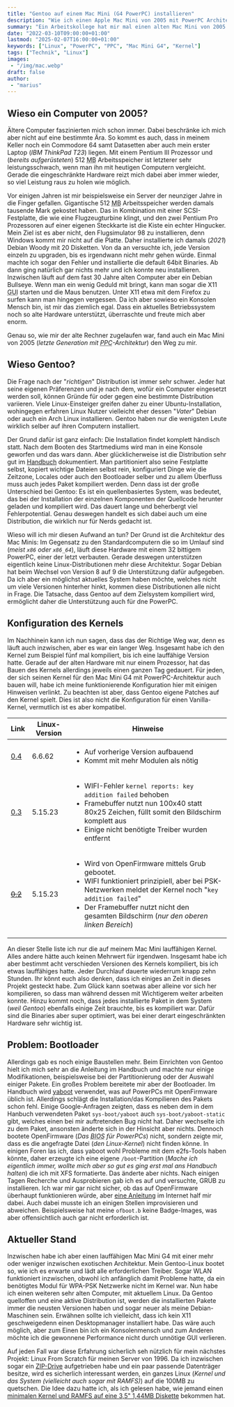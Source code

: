 ```yaml
---
title: "Gentoo auf einem Mac Mini (G4 PowerPC) installieren"
description: "Wie ich einen Apple Mac Mini von 2005 mit PowerPC Architektur mit einem aktuellen Linux wieder belebe"
summary: "Ein Arbeitskollege hat mir mal einen alten Mac Mini von 2005 geschenkt. Er ist einer der letzten Computer mit einem 32 bit PowerPC Prozessor, für die es leider keine wirkliche Auswahl an aktuellen Betriebssystemen mehr gibt. Also kompiliere ich ein eigenes Gentoo-System."
date: "2022-03-10T09:00:00+01:00"
lastmod: "2025-02-07T16:00:00+01:00"
keywords: ["Linux", "PowerPC", "PPC", "Mac Mini G4", "Kernel"]
tags: ["Technik", "Linux"]
images:
 - "/img/mac.webp"
draft: false
author:
 - "marius"
---
```


Wieso ein Computer von 2005?
----------------------------
Ältere Computer faszinierten mich schon immer. Dabei beschränke ich mich aber nicht auf eine bestimmte Ära. So kommt es auch, dass in meinem Keller noch ein Commodore 64 samt Datasetten aber auch mein erster Laptop (_IBM ThinkPad T23_) liegen. Mit einem Pentium III Prozessor und (_bereits aufgerüsteten_) 512 <abbr title="Megabyte">MB</abbr> Arbeitsspeicher ist letzterer sehr leistungsschwach, wenn man ihn mit heutigen Computern vergleicht. Gerade die eingeschränkte Hardware reizt mich dabei aber immer wieder, so viel Leistung raus zu holen wie möglich.

Vor einigen Jahren ist mir beispielsweise ein Server der neunziger Jahre in die Finger gefallen. Gigantische 512 <abbr title="Megabyte">MB</abbr> Arbeitsspeicher werden damals tausende Mark gekostet haben. Das in Kombination mit einer SCSI-Festplatte, die wie eine Flugzeugturbine klingt, und den zwei Pentium Pro Prozessoren auf einer eigenen Steckkarte ist die Kiste ein echter Hingucker. Mein Ziel ist es aber nicht, den Flugsimulator 98 zu installieren, denn Windows kommt mir nicht auf die Platte. Daher installierte ich damals (_2021_) Debian Woody mit 20 Disketten. Von da an versuchte ich, jede Version einzeln zu upgraden, bis es irgendwann nicht mehr gehen würde. Einmal machte ich sogar den Fehler und installierte die default 64bit Binaries. Ab dann ging natürlich gar nichts mehr und ich konnte neu installieren. Inzwischen läuft auf dem fast 30 Jahre alten Computer aber ein Debian Bullseye. Wenn man ein wenig Geduld mit bringt, kann man sogar die X11 <abbr title="Graphical User Interface">GUI</abbr> starten und die Maus benutzen. Unter X11 etwa mit dem Firefox zu surfen kann man hingegen vergessen. Da ich aber sowieso ein Konsolen Mensch bin, ist mir das ziemlich egal. Dass ein aktuelles Betriebssystem noch so alte Hardware unterstützt, überraschte und freute mich aber enorm.

Genau so, wie mir der alte Rechner zugelaufen war, fand auch ein Mac Mini von 2005 (_letzte Generation mit <abbr title="PowerPC">PPC</abbr>-Architektur_) den Weg zu mir.


Wieso Gentoo?
-------------
Die Frage nach der "_richtigen_" Distribution ist immer sehr schwer. Jeder hat seine eigenen Präferenzen und je nach dem, wofür ein Computer eingesetzt werden soll, können Gründe für oder gegen eine bestimmte Distribution variieren. Viele Linux-Einsteiger greifen daher zu einer Ubuntu-Installation, wohingegen erfahren Linux Nutzer vielleicht eher dessen "_Vater_" Debian oder auch ein Arch Linux installieren. Gentoo haben nur die wenigsten Leute wirklich selber auf ihren Computern installiert.

Der Grund dafür ist ganz einfach: Die Installation findet komplett händisch statt. Nach dem Booten des Startmediums wird man in eine Konsole geworfen und das wars dann. Aber glücklicherweise ist die Distribution sehr gut im [Handbuch](https://wiki.gentoo.org/wiki/Handbook:Main_Page) dokumentiert. Man partitioniert also seine Festplatte selbst, kopiert wichtige Dateien selbst rein, konfiguriert Dinge wie die Zeitzone, Locales oder auch den Bootloader selber und zu allem Überfluss muss auch jedes Paket kompiliert werden. Denn dass ist der große Unterschied bei Gentoo: Es ist ein quellenbasiertes System, was bedeutet, das bei der Installation der einzelnen Komponenten der Quellcode herunter geladen und kompiliert wird. Das dauert lange und beherbergt viel Fehlerpotential. Genau deswegen handelt es sich dabei auch um eine Distribution, die wirklich nur für Nerds gedacht ist.

Wieso will ich mir diesen Aufwand an tun? Der Grund ist die Architektur des Mac Minis: Im Gegensatz zu den Standardcomputern die so im Umlauf sind (_meist `x86` oder `x86_64`_), läuft diese Hardware mit einem 32 bittigem PowerPC, einer der letzt verbauten. Gerade deswegen unterstützen eigentlich keine Linux-Distributionen mehr diese Architektur. Sogar Debian hat beim Wechsel von Version 8 auf 9 die Unterstützung dafür aufgegeben. Da ich aber ein möglichst aktuelles System haben möchte, welches nicht um viele Versionen hinterher hinkt, kommen diese Distributionen alle nicht in Frage. Die Tatsache, dass Gentoo auf dem Zielsystem kompiliert wird, ermöglicht daher die Unterstützung auch für dne PowerPC.


Konfiguration des Kernels
-------------------------
Im Nachhinein kann ich nun sagen, dass das der Richtige Weg war, denn es läuft auch inzwischen, aber es war ein langer Weg. Insgesamt habe ich den Kernel zum Beispiel fünf mal kompiliert, bis ich eine lauffähige Version hatte. Gerade auf der alten Hardware mit nur einem Prozessor, hat das Bauen des Kernels allerdings jeweils einen ganzen Tag gedauert. Für jeden, der sich seinen Kernel für den Mac Mini G4 mit PowerPC-Architektur auch bauen will, habe ich meine funktionierende Konfiguration hier mit einigen Hinweisen verlinkt. Zu beachten ist aber, dass Gentoo eigene Patches auf den Kernel spielt. Dies ist also nicht die Konfiguration für einen Vanilla-Kernel, vermutlich ist es aber kompatibel.

| Link                                             | Linux-Version | Hinweise |
|--------------------------------------------------|---------------|----------|
| [0.4](/attachments/config-6.6.62-ppc.txt)        | 6.6.62        | <ul><li>Auf vorherige Version aufbauend</li><li>Kommt mit mehr Modulen als nötig</li></ul> |
| [0.3](/attachments/config-5.15.23-ppc-3.txt)     | 5.15.23       | <ul><li>WIFI-Fehler `kernel reports: key addition failed` behoben</li><li>Framebuffer nutzt nun 100x40 statt 80x25 Zeichen, füllt somit den Bildschirm komplett aus</li><li>Einige nicht benötigte Treiber wurden entfernt</li></ul> |
| [~~0.2~~](/attachments/config-5.15.23-ppc-2.txt) | 5.15.23       | <ul><li>Wird von OpenFirmware mittels Grub gebootet.</li><li>WIFI funktioniert prinzipiell, aber bei PSK-Netzwerken meldet der Kernel noch "`key addition failed`"</li><li>Der Framebuffer nutzt nicht den gesamten Bildschirm (_nur den oberen linken Bereich_)</li></ul> |

An dieser Stelle liste ich nur die auf meinem Mac Mini lauffähigen Kernel. Alles andere hätte auch keinen Mehrwert für irgendwen. Insgesamt habe ich aber bestimmt acht verschieden Versionen des Kernels kompiliert, bis ich etwas lauffähiges hatte. Jeder Durchlauf dauerte wiederrum knapp zehn Stunden. Ihr könnt euch also denken, dass ich einiges an Zeit in dieses Projekt gesteckt habe. Zum Glück kann soetwas aber alleine vor sich her kompilieren, so dass man während dessen mit Wichtigerem weiter arbeiten konnte. Hinzu kommt noch, dass jedes installierte Paket in dem System (_weil Gentoo_) ebenfalls einige Zeit brauchte, bis es kompiliert war. Dafür sind die Binaries aber super optimiert, was bei einer derart eingeschränkten Hardware sehr wichtig ist.


Problem: Bootloader
-------------------
Allerdings gab es noch einige Baustellen mehr. Beim Einrichten von Gentoo hielt ich mich sehr an die Anleitung im Handbuch und machte nur einige Modifikationen, beispielsweise bei der Partitionierung oder der Auswahl einiger Pakete. Ein großes Problem bereitete mir aber der Bootloader. Im Handbuch wird [yaboot](https://en.wikipedia.org/wiki/Yaboot) verwendet, was auf PowerPCs mit OpenFirmware üblich ist. Allerdings schlägt die Installation/das Kompilieren des Pakets schon fehl. Einige Google-Anfragen zeigten, dass es neben dem in dem Hanbuch verwendeten Paket `sys-boot/yaboot` auch `sys-boot/yaboot-static` gibt, welches einen bei mir auftretenden Bug nicht hat. Daher wechselte ich zu dem Paket, ansonsten änderte sich in der Hinsicht aber nichts. Dennoch bootete OpenFirmware (_Das <abbr title="Basic Input/Output System">BIOS</abbr> für PowerPCs_) nicht, sondern zeigte mir, dass es die angefragte Datei (_den Linux-Kernel_) nicht finden könne. In einigen Foren las ich, dass yaboot wohl Probleme mit dem e2fs-Tools haben könnte, daher erzeugte ich eine eigene `/boot`-Partition (_Mache ich eigentlich immer, wollte mich aber so gut es ging erst mal ans Handbuch halten_) die ich mit XFS formatierte. Das änderte aber nichts. Nach einigen Tagen Recherche und Ausprobieren gab ich es auf und versuchte, GRUB zu installieren. Ich war mir gar nicht sicher, ob das auf OpenFirmware überhaupt funktionieren würde, aber [eine Anleitung](https://wiki.gentoo.org/wiki/GRUB_on_Open_Firmware_(PowerPC)) im Internet half mir dabei. Auch dabei musste ich an einigen Stellen improvisieren und abweichen. Beispielsweise hat meine `ofboot.b` keine Badge-Images, was aber offensichtlich auch gar nicht erforderlich ist.


Aktueller Stand
---------------
Inzwischen habe ich aber einen lauffähigen Mac Mini G4 mit einer mehr oder weniger inzwischen exotischen Architektur. Mein Gentoo-Linux bootet so, wie ich es erwarte und lädt alle erforderlichen Treiber. Sogar WLAN funktioniert inzwischen, obwohl ich anfänglich damit Probleme hatte, da ein benötigtes Modul für WPA-PSK Netzwerke nicht im Kernel war. Nun habe ich einen weiteren sehr alten Computer, mit aktuellem Linux. Da Gentoo quelloffen und eine aktive Distribution ist, werden die installierten Pakete immer die neusten Versionen haben und sogar neuer als meine Debian-Maschinen sein. Erwähnen sollte ich vielleicht, dass ich kein X11 geschweigedenn einen Desktopmanager installiert habe. Das wäre auch möglich, aber zum Einen bin ich ein Konsolenmensch und zum Anderen möchte ich die gewonnene Performance nicht durch unnötige GUI verlieren.

Auf jeden Fall war diese Erfahrung sicherlich seh nützlich für mein nächstes Projekt: Linux From Scratch für meinen Server von 1996. Da ich inzwischen sogar ein [ZIP-Drive](https://de.wikipedia.org/wiki/Iomega_Zip) aufgetrieben habe und ein paar passende Datenträger besitze, wird es sicherlich interessant werden, ein ganzes Linux (_Kernel und das System (vielleicht auch sogar mit RAMFS)_) auf die 100MB zu quetschen. Die Idee dazu hatte ich, als ich gelesen habe, wie jemand einen [minimalen Kernel und RAMFS auf eine 3,5" 1,44MB Diskette](https://hackaday.com/2021/05/24/running-modern-linux-from-a-single-floppy-disk/) bekommen hat.
